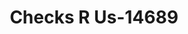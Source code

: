 ---
f_zip-code: 55337
f_state-code: MN
title: Checks R Us-14689
f_phone: 952-707-0142
f_city-only: Burnsville
f_address: 2125 Highway 13 W Burnsville
f_location-unique-id: '14689'
slug: checks-r-us-14689
updated-on: '2024-05-30T13:46:58.046Z'
created-on: '2024-05-30T13:36:59.803Z'
published-on: '2024-05-30T13:54:32.469Z'
f_city-state: cms/city/burnsville-mn.md
f_company: cms/company/checks-r-us.md
f_state: cms/state/minnesota.md
layout: '[payday-loan].html'
tags: payday-loan
---